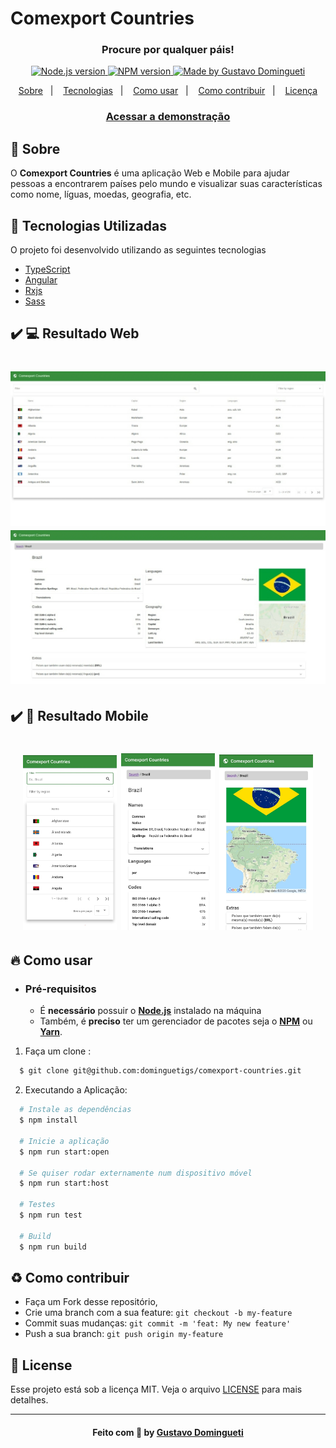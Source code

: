 <h1>Comexport Countries</h1>

<h3 align="center">
    <b>Procure por qualquer páis!</b>  
    <br>
</h3>

<p align="center">
  <a href="https://nodejs.org/en/" target="_blank">
    <img alt="Node.js version" src="https://img.shields.io/badge/node-v12.18.3-74AB63">
  </a>
  <a href="https://www.npmjs.com/" target="_blank">
    <img alt="NPM version" src="https://img.shields.io/badge/npm-v6.14.6-CB3837">
  </a>
  <a href="https://www.linkedin.com/in/gustavodomingueti/" target="_blank">
    <img alt="Made by Gustavo Domingueti" src="https://img.shields.io/badge/made%20by-Gustavo%20Domingueti-0078D7">
  </a>
</p>

<p align="center">
  <a href="#sobre">Sobre</a>&nbsp;&nbsp;&nbsp;|&nbsp;&nbsp;&nbsp;
  <a href="#tecnologias-utilizadas">Tecnologias</a>&nbsp;&nbsp;&nbsp;|&nbsp;&nbsp;&nbsp;
  <a href="#como-usar">Como usar</a>&nbsp;&nbsp;&nbsp;|&nbsp;&nbsp;&nbsp;
  <a href="#como-contribuir">Como contribuir</a>&nbsp;&nbsp;&nbsp;|&nbsp;&nbsp;&nbsp;
  <a href="#license">Licença</a>
</p>

<h3 align="center">
  <a
    href="https://comexport-countries.vercel.app/countries"
    target="_blank"
  >Acessar a demonstração</a>
</h3>

<a id="sobre"></a>

## :bookmark: Sobre

O <strong>Comexport Countries</strong> é uma aplicação Web e Mobile para ajudar pessoas a encontrarem países pelo mundo e visualizar suas características como nome, líguas, moedas, geografia, etc.

<a id="tecnologias-utilizadas"></a>

## :rocket: Tecnologias Utilizadas

O projeto foi desenvolvido utilizando as seguintes tecnologias

- [TypeScript](https://www.typescriptlang.org/)
- [Angular](https://angular.io/)
- [Rxjs](https://www.learnrxjs.io/)
- [Sass](https://sass-lang.com/)

## :heavy_check_mark: :computer: Resultado Web

<h1 align="center">
    <img alt="Web-1" src=".github/desktop-1.jpeg" width="700px">
    <img alt="Web-2" src=".github/desktop-2.jpeg" width="700px">
</h1>

## :heavy_check_mark: :iphone: Resultado Mobile

<h1 align="center">
    <img alt="Mobile Countries" src=".github/mobile-1.jpeg" width="150px">
    <img alt="Mobile Country-1" src=".github/mobile-2.jpeg" width="150px">
    <img alt="Mobile Country-2" src=".github/mobile-3.jpeg" width="150px">
</h1>

<a id="como-usar"></a>

## :fire: Como usar

- ### **Pré-requisitos**

  - É **necessário** possuir o **[Node.js](https://nodejs.org/en/)** instalado na máquina
  - Também, é **preciso** ter um gerenciador de pacotes seja o **[NPM](https://www.npmjs.com/)** ou **[Yarn](https://yarnpkg.com/)**.

1. Faça um clone :

```sh
  $ git clone git@github.com:dominguetigs/comexport-countries.git
```

2. Executando a Aplicação:

```sh
  # Instale as dependências
  $ npm install

  # Inicie a aplicação
  $ npm run start:open

  # Se quiser rodar externamente num dispositivo móvel
  $ npm run start:host

  # Testes
  $ npm run test

  # Build
  $ npm run build
```

<a id="como-contribuir"></a>

## :recycle: Como contribuir

- Faça um Fork desse repositório,
- Crie uma branch com a sua feature: `git checkout -b my-feature`
- Commit suas mudanças: `git commit -m 'feat: My new feature'`
- Push a sua branch: `git push origin my-feature`

## :memo: License

Esse projeto está sob a licença MIT. Veja o arquivo [LICENSE](LICENSE.md) para mais detalhes.

---

<h4 align="center">
    Feito com 💙 by <a
      href="https://www.linkedin.com/in/gustavodomingueti/"
      target="_blank"
    >Gustavo Domingueti</a>
</h4>

